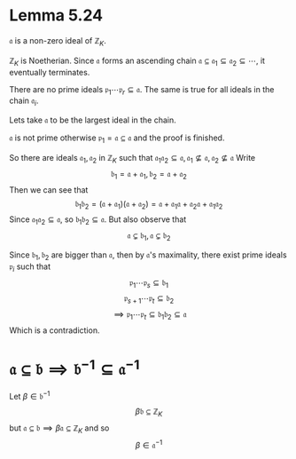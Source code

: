 # Lemma 5.24

$\mathfrak{a}$ is a non-zero ideal of $\mathbb{Z}_K$.

$\mathbb{Z}_K$ is Noetherian.
Since $\mathfrak{a}$ forms an ascending chain
$\mathfrak{a} \subseteq \mathfrak{a}_1 \subseteq \mathfrak{a}_2 \subseteq \cdots$,
it eventually terminates.

There are no prime ideals $\mathfrak{p}_1 \cdots \mathfrak{p}_r \subseteq \mathfrak{a}$.
The same is true for all ideals in the chain $\mathfrak{a}_i$.

Lets take $\mathfrak{a}$ to be the largest ideal in the chain.

$\mathfrak{a}$ is not prime otherwise $\mathfrak{p}_1 = \mathfrak{a} \subseteq \mathfrak{a}$
and the proof is finished.

So there are ideals $\mathfrak{a}_1, \mathfrak{a}_2$ in $\mathbb{Z}_K$ such that
$\mathfrak{a}_1 \mathfrak{a}_2 \subseteq \mathfrak{a},
\mathfrak{a}_1 \not\subseteq \mathfrak{a},
\mathfrak{a}_2 \not\subseteq \mathfrak{a}$
Write
$$\mathfrak{b}_1 = \mathfrak{a} + \mathfrak{a}_1,
\mathfrak{b}_2 = \mathfrak{a} + \mathfrak{a}_2$$
Then we can see that
$$\mathfrak{b}_1 \mathfrak{b}_2 = (\mathfrak{a} + \mathfrak{a}_1)(\mathfrak{a} + \mathfrak{a}_2)
= \mathfrak{a} + \mathfrak{a}_1 \mathfrak{a} + \mathfrak{a}_2 \mathfrak{a} + \mathfrak{a}_1 \mathfrak{a}_2$$
Since $\mathfrak{a}_1 \mathfrak{a}_2 \subseteq \mathfrak{a}$, so
$\mathfrak{b}_1 \mathfrak{b}_2 \subseteq \mathfrak{a}$.
But also observe that
$$\mathfrak{a} \subsetneq \mathfrak{b}_1, \mathfrak{a} \subsetneq \mathfrak{b}_2$$

Since $\mathfrak{b}_1, \mathfrak{b}_2$ are bigger than $\mathfrak{a}$, then by $\mathfrak{a}$'s maximality,
there exist prime ideals $\mathfrak{p}_i$ such that
$$\mathfrak{p}_1 \cdots \mathfrak{p}_s \subseteq \mathfrak{b}_1$$
$$\mathfrak{p}_{s+1} \cdots \mathfrak{p}_t \subseteq \mathfrak{b}_2$$
$$\implies \mathfrak{p}_1 \cdots \mathfrak{p}_t \subseteq \mathfrak{b}_1 \mathfrak{b}_2
\subseteq \mathfrak{a}$$
Which is a contradiction.

# $\mathfrak{a \subseteq b \implies b^{-1} \subseteq a^{-1}}$

Let $\beta \in \mathfrak{b}^{-1}$
$$\beta \mathfrak{b} \subseteq \mathbb{Z}_K$$
but $\mathfrak{a \subseteq b} \implies \beta \mathfrak a \subseteq \mathbb Z_K$ and so
$$\beta \in \mathfrak a^{-1}$$
